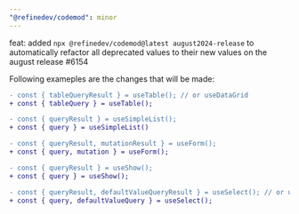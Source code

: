```yaml
---
"@refinedev/codemod": minor
---
```


feat: added `npx @refinedev/codemod@latest august2024-release` to automatically refactor all deprecated values to their new values on the august release #6154

Following exameples are the changes that will be made:

```diff
- const { tableQueryResult } = useTable(); // or useDataGrid
+ const { tableQuery } = useTable();
```

```diff
- const { queryResult } = useSimpleList();
+ const { query } = useSimpleList()
```

```diff
- const { queryResult, mutationResult } = useForm();
+ const { query, mutation } = useForm();
```

```diff
- const { queryResult } = useShow();
+ const { query } = useShow();
```

```diff
- const { queryResult, defaultValueQueryResult } = useSelect(); // or useAutocomplete, useCheckboxGroup, useRadioGroup
+ const { query, defaultValueQuery } = useSelect();
```

